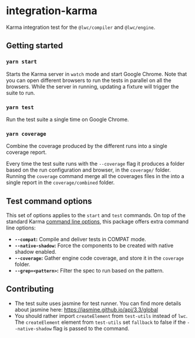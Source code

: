 # integration-karma

Karma integration test for the `@lwc/compiler` and `@lwc/engine`.

## Getting started

### `yarn start`

Starts the Karma server in `watch` mode and start Google Chrome. Note that you can open different browsers to run the tests in parallel on all the browsers. While the server in running, updating a fixture will trigger the suite to run.

### `yarn test`

Run the test suite a single time on Google Chrome.

### `yarn coverage`

Combine the coverage produced by the different runs into a single coverage report.

Every time the test suite runs with the `--coverage` flag it produces a folder based on the run configuration and browser, in the `coverage/` folder. Running the `coverage` command merge all the coverages files in the into a single report in the `coverage/combined` folder.

## Test command options

This set of options applies to the `start` and `test` commands. On top of the standard Karma [command line options](http://karma-runner.github.io/3.0/config/configuration-file.html), this package offers extra command line options:

-   **`--compat`:** Compile and deliver tests in COMPAT mode.
-   **`--native-shadow`:** Force the components to be created with native shadow enabled.
-   **`--coverage`:** Gather engine code coverage, and store it in the `coverage` folder.
-   **`--grep=<pattern>`:** Filter the spec to run based on the pattern.

## Contributing

-   The test suite uses jasmine for test runner. You can find more details about jasmine here: https://jasmine.github.io/api/3.3/global
-   You should rather import `createElement` from `test-utils` instead of `lwc`. The `createElement` element from `test-utils` set `fallback` to false if the `--native-shadow` flag is passed to the command.
